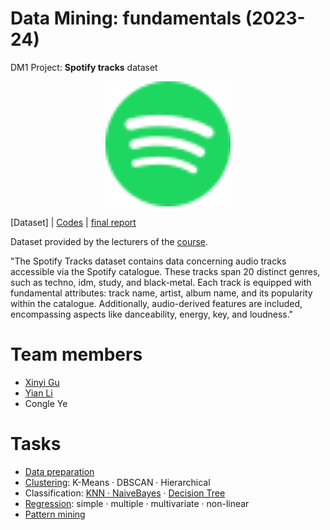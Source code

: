 # Data Mining: fundamentals (2023-24)
DM1 Project: **Spotify tracks** dataset 

<p align="center">
  <img src="https://github.com/raivo-otp/issuer-icons/blob/master/vectors/spotify.com/spotify.svg" alt="Spotify Logo" width="200"/>
</p>

[Dataset] | [Codes](scripts) | [final report](Report_Ye_Gu_Li.pdf)

Dataset provided by the lecturers of the [course](http://didawiki.cli.di.unipi.it/doku.php/dm/start).

"The Spotify Tracks dataset contains data concerning audio tracks accessible via the Spotify catalogue. These tracks span 20 distinct genres, such as techno, idm, study, and black-metal. Each track is equipped with fundamental attributes: track name, artist, album name, and its popularity within the catalogue. Additionally, audio-derived features are included, encompassing aspects like danceability, energy, key, and loudness."



# Team members
- [Xinyi Gu](https://github.com/GU-XINYI)
- [Yian Li](https://github.com/Li-Yian)
- Congle Ye

# Tasks
- [Data preparation](./scripts/data_understanding_prep.ipynb)
- [Clustering](./scripts/clustering_w/outlier.ipynb): K-Means · DBSCAN · Hierarchical
- Classification: [KNN · NaiveBayes](./scripts/knn+naive_bayes+linear_reg.ipynb) · [Decision Tree](./scripts/decision_tree.ipynb)
- [Regression](./scripts/knn+naive_bayes+linear_reg.ipynb): simple · multiple · multivariate · non-linear
- [Pattern mining](./scripts/pattern_mining.ipynb)
